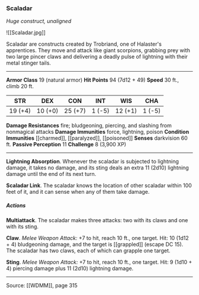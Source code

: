 ### Scaladar
_Huge construct, unaligned_

![[Scaladar.jpg]]

Scaladar are constructs created by Trobriand, one of Halaster's apprentices. They move and attack like giant scorpions, grabbing prey with two large pincer claws and delivering a deadly pulse of lightning with their metal stinger tails.






---

**Armor Class** 19 (natural armor)
**Hit Points** 94 (7d12 + 49)
**Speed** 30 ft., climb 20 ft.

| STR     | DEX     | CON     | INT     | WIS     | CHA     |
|---------|---------|---------|---------|---------|---------|
| 19 (+4) | 10 (+0) | 25 (+7) | 1 (-5) | 12 (+1) | 1 (-5) |

**Damage Resistances** fire; bludgeoning, piercing, and slashing from nonmagical attacks
**Damage Immunities** force, lightning, poison
**Condition Immunities** [[charmed]], [[paralyzed]], [[poisoned]]
**Senses** darkvision 60 ft.
**Passive Perception** 11
**Challenge** 8 (3,900 XP)

---

**Lightning Absorption**. Whenever the scaladar is subjected to lightning damage, it takes no damage, and its sting deals an extra 11 (2d10) lightning damage until the end of its next turn.

**Scaladar Link**. The scaladar knows the location of other scaladar within 100 feet of it, and it can sense when any of them take damage.

##### Actions
**Multiattack**. The scaladar makes three attacks: two with its claws and one with its sting.

**Claw**. _Melee Weapon Attack:_ +7 to hit, reach 10 ft., one target. Hit: 10 (1d12 + 4) bludgeoning damage, and the target is [[grappled]] (escape DC 15). The scaladar has two claws, each of which can grapple one target.

**Sting**. _Melee Weapon Attack:_ +7 to hit, reach 10 ft., one target. Hit: 9 (1d10 + 4) piercing damage plus 11 (2d10) lightning damage.


---

Source: [[WDMM]], page 315